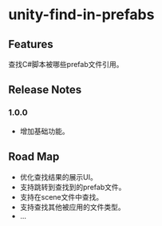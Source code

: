 # unity-find-in-prefabs

## Features

查找C#脚本被哪些prefab文件引用。

## Release Notes

### 1.0.0

* 增加基础功能。

## Road Map

* 优化查找结果的展示UI。
* 支持跳转到查找到的prefab文件。
* 支持在scene文件中查找。
* 支持查找其他被应用的文件类型。
* ...
